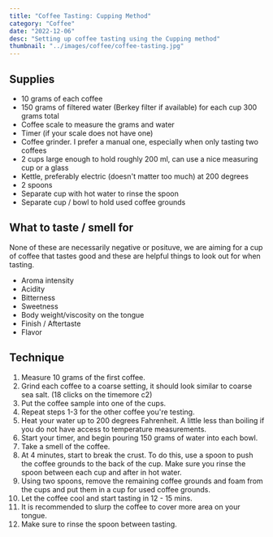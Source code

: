 ```yaml
---
title: "Coffee Tasting: Cupping Method"
category: "Coffee"
date: "2022-12-06"
desc: "Setting up coffee tasting using the Cupping method"
thumbnail: "../images/coffee/coffee-tasting.jpg"
---
```


## Supplies

- 10 grams of each coffee
- 150 grams of filtered water (Berkey filter if available) for each cup 300 grams total
- Coffee scale to measure the grams and water
- Timer (if your scale does not have one)
- Coffee grinder. I prefer a manual one, especially when only tasting two coffees
- 2 cups large enough to hold roughly 200 ml, can use a nice measuring cup or a glass
- Kettle, preferably electric (doesn't matter too much) at 200 degrees
- 2 spoons
- Separate cup with hot water to rinse the spoon
- Separate cup / bowl to hold used coffee grounds

## What to taste / smell for

None of these are necessarily negative or posituve, we are aiming for a cup of coffee that tastes good and these are helpful things to look out for when tasting.

- Aroma intensity
- Acidity
- Bitterness
- Sweetness
- Body weight/viscosity on the tongue
- Finish / Aftertaste
- Flavor

## Technique

1. Measure 10 grams of the first coffee.
2. Grind each coffee to a coarse setting, it should look similar to coarse sea salt. (18 clicks on the timemore c2)
3. Put the coffee sample into one of the cups.
4. Repeat steps 1-3 for the other coffee you're testing.
5. Heat your water up to 200 degrees Fahrenheit. A little less than boiling if you do not have access to temperature measurements.
6. Start your timer, and begin pouring 150 grams of water into each bowl.
7. Take a smell of the coffee.
8. At 4 minutes, start to break the crust. To do this, use a spoon to push the coffee grounds to the back of the cup. Make sure you rinse the spoon between each cup and after in hot water.
9. Using two spoons, remove the remaining coffee grounds and foam from the cups and put them in a cup for used coffee grounds.
10. Let the coffee cool and start tasting in 12 - 15 mins.
11. It is recommended to slurp the coffee to cover more area on your tongue.
12. Make sure to rinse the spoon between tasting.